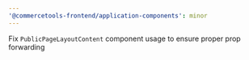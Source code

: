 ```yaml
---
'@commercetools-frontend/application-components': minor
---
```


Fix `PublicPageLayoutContent` component usage to ensure proper prop forwarding
